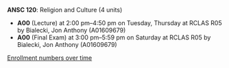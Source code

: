 **ANSC 120**: Religion and Culture (4 units)

- **A00** (Lecture) at 2:00 pm–4:50 pm on Tuesday, Thursday at RCLAS R05 by Bialecki, Jon Anthony (A01609679)
- **A00** (Final Exam) at 3:00 pm–5:59 pm on Saturday at RCLAS R05 by Bialecki, Jon Anthony (A01609679)

[Enrollment numbers over time](./ANSC120.tsv)
